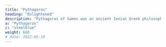 ```yaml
---
title: "Pythagoras"
heading: "Enlightened"
description: "Pythagoras of Samos was an ancient Ionian Greek philosopher whose teachings influenced Plato, Aristotle, and subsequently Western philosophy"
a: "Pythagoras"
c: "steelblue"
weight: 680
# date: 2022-05-10
---
```


<!-- 2022-01-29 -->
<!-- # He made his teachings mysterious so as to not let it be used for evil. We solve this by unlocking his works while using machine learning to filter out those with bad intentions. He is one of the foundations of Material Superphysics, aside from Descartes and Kepler -->

<!-- (c.570 – c.495 BC) -->